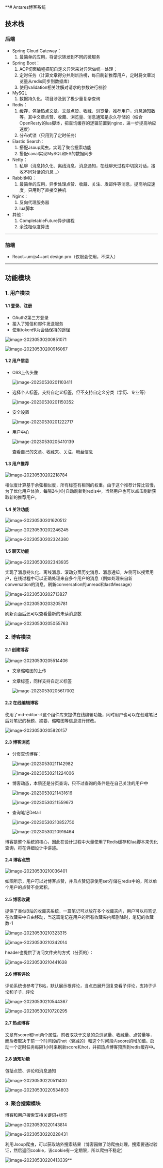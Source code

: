 **# Antares博客系统

## 技术栈

### 后端

- Spring Cloud Gateway：
    1. 最简单的应用，将请求转发到不同的微服务
- Spring Boot：
    1. AOP切面编程搭配自定义异常来对异常做统一处理；
    2. 定时任务（计算文章得分并刷新热榜，每日刷新推荐用户，定时将文章浏览量从redis同步到数据库）
    3. 使用validation相关注解对请求的参数进行校验
- MySQL
    1. 数据持久化，项目涉及到了极少量复杂查询
- Redis：
    1. 缓存，包括热点文章，文章点赞、收藏、浏览量，推荐用户，消息通知数等。其中文章点赞、收藏、浏览量、消息通知是永久存储的（结合OpenResty的lua脚本，把查询缓存的逻辑前置到nginx，进一步提高响应速度）
    2. 分布式锁（只用到了定时任务）
- Elastic Search：
    1. 搭配Jsoup爬虫，实现了聚合搜索功能
    2. 搭配canal实现MySQL和ES的数据同步
- Netty：
    1. 私聊（消息持久化、离线消息、消息通知，在线聊天过程中切换对话，接收不同对话的消息...）
- RabbitMQ：
    1. 最简单的应用，异步处理点赞、收藏、关注、发邮件等消息，提高响应速度。只用到了直接交换机
- Nginx：
    1. 反向代理服务器
    2. lua脚本
- 其他：
    1. CompletableFuture异步编程
    2. 余弦相似度算法

---

### 前端

- React+umijs4+ant design pro（仅限会使用，不深入）

---

## 功能模块

### 1. 用户模块

#### 1.1 登录、注册

- OAuth2第三方登录
- 接入了短信和邮件发送服务
- 使用token作为会话保持的途径

![image-20230530200851071](http://image.antares.cool/PicGo/image-20230530200851071.png)

![image-20230530200916067](http://image.antares.cool/PicGo/image-20230530200916067.png)

#### 1.2 用户信息

- OSS上传头像

  ![image-20230530201103411](http://image.antares.cool/PicGo/image-20230530201103411.png)

- 选择个人标签，支持自定义标签，但不支持自定义分类（学历、专业等）

  ![image-20230530201150352](http://image.antares.cool/PicGo/image-20230530201150352.png)

- 安全设置

  ![image-20230530201222717](http://image.antares.cool/PicGo/image-20230530201222717.png)

- 用户中心

  ![image-20230530205410139](http://image.antares.cool/PicGo/image-20230530205410139.png)

  查看自己的文章、收藏夹、关注、粉丝信息


#### 1.3 用户推荐

![image-20230530202218784](http://image.antares.cool/PicGo/image-20230530202218784.png)

相似度计算基于余弦相似度，所有标签有相同的权重。由于这个推荐计算比较慢，为了优化用户体验，每隔24小时自动刷新到redis中，当然用户也可以点击刷新获取新的推荐用户。

#### 1.4 关注功能

![image-20230530201620512](http://image.antares.cool/PicGo/image-20230530201620512.png)

![image-20230530202246245](http://image.antares.cool/PicGo/image-20230530202246245.png)

![image-20230530202324380](http://image.antares.cool/PicGo/image-20230530202324380.png)

#### 1.5 聊天功能

![image-20230530202343935](http://image.antares.cool/PicGo/image-20230530202343935.png)

实现了消息持久化、离线消息、滚动分页历史消息、消息通知。左侧可以搜索用户，在线过程中可以正确处理来自多个用户的消息（例如处理来自新conversation的消息，刷新conversation的unread和lastMessage）

![image-20230530202713827](http://image.antares.cool/PicGo/image-20230530202713827.png)

![image-20230530203205781](http://image.antares.cool/PicGo/image-20230530203205781.png)

刷新页面后还可以查看最新的未读消息数

![image-20230530205055763](http://image.antares.cool/PicGo/image-20230530205055763.png)

### 2. 博客模块

#### 2.1 创建博客

![image-20230530205514406](http://image.antares.cool/PicGo/image-20230530205514406.png)

- 文章缩略图的上传

- 文章标签，同样支持自定义标签

  ![image-20230530205617002](http://image.antares.cool/PicGo/image-20230530205617002.png)

#### 2.2 在线编辑博客

使用了md-editor-rt这个组件库来提供在线编辑功能，同时用户也可以在创建笔记后对笔记的标题、摘要、缩略图等信息进行修改。

![image-20230530205820157](http://image.antares.cool/PicGo/image-20230530205820157.png)

#### 2.3 博客浏览

- 分页查询博客：

  ![image-20230530211142982](http://image.antares.cool/PicGo/image-20230530211142982.png)

  ![image-20230530211224006](http://image.antares.cool/PicGo/image-20230530211224006.png)

- 博客动态，本质还是分页查询，只不过查询的条件是在自己关注的用户中

  ![image-20230530211431616](http://image.antares.cool/PicGo/image-20230530211431616.png)

  ![image-20230530211559673](http://image.antares.cool/PicGo/image-20230530211559673.png)

- 查询笔记Detail

  ![image-20230530210852750](http://image.antares.cool/PicGo/image-20230530210852750.png)

  ![image-20230530210916464](http://image.antares.cool/PicGo/image-20230530210916464.png)

博客是整个系统的核心，因此在设计过程中大量使用了Redis缓存和lua脚本来优化查询，将在详细设计中讲述。

#### 2.4 博客点赞

![image-20230530210036401](http://image.antares.cool/PicGo/image-20230530210036401.png)

如图所示，用户可以对博客点赞，并且点赞记录使用set存储在redis中的，所以单个用户的点赞不会累积。

#### 2.5 博客收藏

提供了类似B站的收藏夹系统，一篇笔记可以放在多个收藏夹内，用户可以将笔记在收藏夹中自由移动，当这篇笔记在用户的所有收藏夹内都删除时，笔记的收藏数-1

![image-20230530210323315](http://image.antares.cool/PicGo/image-20230530210323315.png)

![image-20230530210342014](http://image.antares.cool/PicGo/image-20230530210342014.png)

header也提供了访问文件夹的方式（分页的）：

![image-20230530210441638](http://image.antares.cool/PicGo/image-20230530210441638.png)

#### 2.6 博客评论

评论系统也参考了B站，默认展示根评论，当点击展开回复查看子评论，支持子评论和子子...评论

![image-20230530210544367](http://image.antares.cool/PicGo/image-20230530210544367.png)

![image-20230530210720295](http://image.antares.cool/PicGo/image-20230530210720295.png)

#### 2.7 热点博客

文章有score和hot两个属性，前者取决于文章的总浏览量、收藏量、点赞量等，而后者取决于前一个时间段的hot（衰减的）和这个时间段内score的增加值。启动一个定时任务每隔1小时来刷新score和hot，并把热点博客预热到redis缓存中。

#### 2.8 通知功能

包括点赞、评论和消息通知

![image-20230530220511400](http://image.antares.cool/PicGo/image-20230530220511400.png)

![image-20230530220534803](http://image.antares.cool/PicGo/image-20230530220534803.png)

### 3. 聚合搜索模块

博客和用户搜索支持关键词+标签

![image-20230530220143814](http://image.antares.cool/PicGo/image-20230530220143814.png)

![image-20230530220228431](http://image.antares.cool/PicGo/image-20230530220228431.png)

利用Jsoup爬虫，可以获取站外搜索结果（博客园做了防爬虫处理，搜索要通过验证，然后返回cookie，该cookie有一定期限，所以爬虫不稳定）

![image-20230530220413339](http://image.antares.cool/PicGo/image-20230530220413339.png)**
